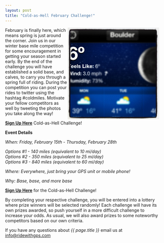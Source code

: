 ```yaml
---
layout: post
title: "Cold-as-Hell February Challenge!"
---
```

<img width="300" style="float:right" src="/images/post_images/feb_comp.JPG">
February is finally here, which means spring is just around the corner.  Join us in our winter base mile competition for some encouragement in getting your season started early.  By the end of the challenge you will have established a solid base, and calves, to carry you through a spring full of riding.  During the competition you can post your rides to twitter using the hashtag #coldmiles.  Motivate your fellow competitors as well by tweeting the photos you take along the way!  

<a href="http://ridewithgps.com/competitions/Cold-as-hell-challenge?utm_source=Blog&utm_medium=Blog&utm_campaign=ColdAsHellComp"><b>Sign Up Here</b></a> Cold-as-Hell Challenge!

**Event Details**

*When: Friday, February 15th - Thursday, February 28th*

*Options #1 - 140 miles (equivalent to 10 mi/day)*
<br>
*Options #2 - 350 miles (equivalent to 25 mi/day)*
<br>
*Options #3 - 840 miles (equivalent to 60 mi/day)*

*Where: Everywhere, just bring your GPS unit or mobile phone!*

*Why: Base, base, and more base*


<a href="http://ridewithgps.com/competitions/Cold-as-hell-challenge?utm_source=Blog&utm_medium=Blog&utm_campaign=ColdAsHellComp"><b>Sign Up Here</b></a> for the Cold-as-Hell Challenge!

By completing your respective challenge, you will be entered into a lottery where prize winners will be selected randomly! Each challenge will have its own prizes awarded, so push yourself in a more difficult challenge to increase your odds. As usual, we will also award prizes to some noteworthy competitors based on our own criteria.

If you have any questions about *{{ page.title }}* email us at <a href="mailto:info@ridewithgps.com">info@ridewithgps.com</a>
